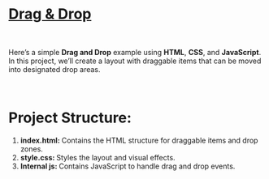 <h1>
  <a href="https://akshat0502.github.io/DragAndDrop/">Drag & Drop</a>
</h1>
<br>
<p>
  Here’s a simple <b>Drag and Drop</b> example using <b>HTML</b>, <b>CSS</b>, and         
  <b>JavaScript</b>. In this project, we’ll create a layout with draggable items that can be moved 
  into designated drop areas.
</p>
<br>
<h1>Project Structure:</h1>
<ol>
  <li><b>index.html: </b>Contains the HTML structure for draggable items and drop zones.</li>
  <li><b>style.css: </b>Styles the layout and visual effects.</li>
  <li><b>Internal js: </b>Contains JavaScript to handle drag and drop events.</li>
</ol>
